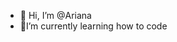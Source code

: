 - 👋 Hi, I’m @Ariana
- 💞️I’m currently learning how to code 

<!---
Ariana/Ariana is a ✨ special ✨ repository because its `README.md` (this file) appears on your GitHub profile.
You can click the Preview link to take a look at your changes.
--->
